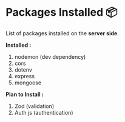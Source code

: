 # Packages Installed 📦

List of packages installed on the **server side**. 

**Installed :**
1. nodemon (dev dependency)
2. cors
3. dotenv
4. express
5. mongoose

**Plan to Install :**
1. Zod (validation)
2. Auth js (authentication)
